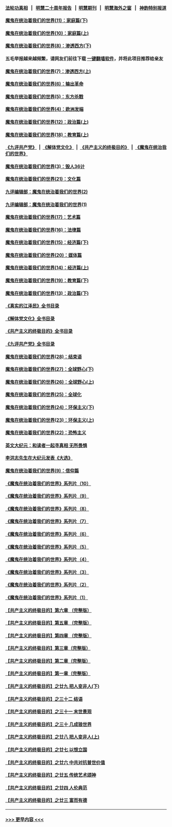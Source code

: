 #### [法轮功真相](https://github.com/gfw-breaker/truth/blob/master/README.md?t=0) &nbsp;&nbsp;|&nbsp;&nbsp; [明慧二十周年报告](https://github.com/gfw-breaker/mh-reports/blob/master/README.md?t=0) &nbsp;&nbsp;|&nbsp;&nbsp;[明慧期刊](https://github.com/gfw-breaker/mh-qikan) &nbsp;&nbsp;|&nbsp;&nbsp; [明慧海外之窗](https://github.com/gfw-breaker/mh-news/blob/master/README.md?t=0) &nbsp;&nbsp;|&nbsp;&nbsp; [神韵特别报道](https://github.com/gfw-breaker/mh-news/blob/master/shenyun.md?t=0)
#### [魔鬼在统治着我们的世界(11)：家庭篇(下)](../pages/nsc422/n10440961.md?t=12122150) 
#### [魔鬼在统治着我们的世界(10)：家庭篇(上)](../pages/nsc422/n10435448.md?t=12122150) 
#### [魔鬼在统治着我们的世界(8)：渗透西方(下)](../pages/nsc422/n10429603.md?t=12122150) 
#### 五毛举报越来越频繁，请网友们前往下载 [一键翻墙软件](https://github.com/gfw-breaker/ssr-accounts)，并将此项目推荐给亲友
#### [魔鬼在统治着我们的世界(7)：渗透西方(上)](../pages/nsc422/n10426013.md?t=12122150) 
#### [魔鬼在统治着我们的世界(6)：输出革命](../pages/nsc422/n10421536.md?t=12122150) 
#### [魔鬼在统治着我们的世界(5)：东方杀戮](../pages/nsc422/n10417707.md?t=12122150) 
#### [魔鬼在统治着我们的世界(4)：欧洲发端](../pages/nsc422/n10414890.md?t=12122150) 
#### [魔鬼在统治着我们的世界(12)：政治篇(上)](../pages/nsc422/n10444576.md?t=12122150) 
#### [魔鬼在统治着我们的世界(18)：教育篇(上)](../pages/nsc422/n10526970.md?t=12122150) 
#### [《九评共产党》](https://github.com/begood0513/9ping.md/blob/master/README.md) &nbsp;|&nbsp; [《解体党文化》](../../../../jtdwh.md/blob/master/README.md)  &nbsp;|&nbsp; [《共产主义的终极目的》](../../../../gczydzjmd.md/blob/master/README.md) &nbsp;|&nbsp; [《魔鬼在统治我们的世界》](../../../../mgztzwmdsj.md/blob/master/README.md) 
#### [魔鬼在统治着我们的世界(3)：毁人36计](../pages/nsc422/n10411583.md?t=12122150) 
#### [魔鬼在统治着我们的世界(21)：文化篇](../pages/nsc422/n10597706.md?t=12122150) 
#### [九评编辑部：魔鬼在统治着我们的世界(2)](../pages/nsc422/n10410036.md?t=12122150) 
#### [九评编辑部：魔鬼在统治着我们的世界(1)](../pages/nsc422/n10406825.md?t=12122150) 
#### [魔鬼在统治着我们的世界(17)：艺术篇](../pages/nsc422/n10499093.md?t=12122150) 
#### [魔鬼在统治着我们的世界(16)：法律篇](../pages/nsc422/n10485969.md?t=12122150) 
#### [魔鬼在统治着我们的世界(15)：经济篇(下)](../pages/nsc422/n10469975.md?t=12122150) 
#### [魔鬼在统治着我们的世界(20)：媒体篇](../pages/nsc422/n10586579.md?t=12122150) 
#### [魔鬼在统治着我们的世界(14)：经济篇(上)](../pages/nsc422/n10457370.md?t=12122150) 
#### [魔鬼在统治着我们的世界(19)：教育篇(下)](../pages/nsc422/n10564808.md?t=12122150) 
#### [魔鬼在统治着我们的世界(13)：政治篇(下)](../pages/nsc422/n10448270.md?t=12122150) 
#### [《真实的江泽民》全书目录](../pages/nsc422/n13721399.md?t=12122150) 
#### [《解体党文化》全书目录](../pages/nsc422/n13721157.md?t=12122150) 
#### [《共产主义的终极目的》全书目录](../pages/nsc422/n13721048.md?t=12122150) 
#### [《九评共产党》全书目录](../pages/nsc422/n13708085.md?t=12122150) 
#### [魔鬼在统治着我们的世界(28)：结束语](../pages/nsc422/n10936246.md?t=12122150) 
#### [魔鬼在统治着我们的世界(27)：全球野心(下)](../pages/nsc422/n10928319.md?t=12122150) 
#### [魔鬼在统治着我们的世界(26)：全球野心(上)](../pages/nsc422/n10900318.md?t=12122150) 
#### [魔鬼在统治着我们的世界(25)：全球化](../pages/nsc422/n10788205.md?t=12122150) 
#### [魔鬼在统治着我们的世界(24)：环保主义(下)](../pages/nsc422/n10695307.md?t=12122150) 
#### [魔鬼在统治着我们的世界(23)：环保主义(上)](../pages/nsc422/n10688613.md?t=12122150) 
#### [魔鬼在统治着我们的世界(22)：恐怖主义](../pages/nsc422/n10614727.md?t=12122150) 
#### [英文大纪元：和读者一起寻真相 无所畏惧](../pages/nsc422/n12542027.md?t=12122150) 
#### [李洪志先生在大纪元发表《大选》](../pages/nsc422/n12534746.md?t=12122150) 
#### [魔鬼在统治着我们的世界(9)：信仰篇](../pages/nsc422/n10432159.md?t=12122150) 
#### [《魔鬼在统治着我们的世界》系列片（10）](../pages/nsc422/n12292670.md?t=12122150) 
#### [《魔鬼在统治着我们的世界》系列片（9）](../pages/nsc422/n12290859.md?t=12122150) 
#### [《魔鬼在统治着我们的世界》系列片（8）](../pages/nsc422/n12287445.md?t=12122150) 
#### [《魔鬼在统治着我们的世界》系列片（7）](../pages/nsc422/n12283425.md?t=12122150) 
#### [《魔鬼在统治着我们的世界》系列片（6）](../pages/nsc422/n12282314.md?t=12122150) 
#### [《魔鬼在统治着我们的世界》系列片（5）](../pages/nsc422/n12281419.md?t=12122150) 
#### [《魔鬼在统治着我们的世界》系列片（4）](../pages/nsc422/n12274024.md?t=12122150) 
#### [《魔鬼在统治着我们的世界》系列片（3）](../pages/nsc422/n12271322.md?t=12122150) 
#### [《魔鬼在统治着我们的世界》系列片（2）](../pages/nsc422/n12269049.md?t=12122150) 
#### [《魔鬼在统治着我们的世界》系列片（1）](../pages/nsc422/n12267575.md?t=12122150) 
#### [【共产主义的终极目的】第六章 （完整版）](../pages/nsc422/n11428913.md?t=12122150) 
#### [【共产主义的终极目的】第五章 （完整版）](../pages/nsc422/n11428912.md?t=12122150) 
#### [【共产主义的终极目的】第四章 （完整版）](../pages/nsc422/n11428907.md?t=12122150) 
#### [【共产主义的终极目的】第三章（完整版）](../pages/nsc422/n11428848.md?t=12122150) 
#### [【共产主义的终极目的】第二章（完整版）](../pages/nsc422/n11428831.md?t=12122150) 
#### [【共产主义的终极目的】第一章（完整版）](../pages/nsc422/n11417651.md?t=12122150) 
#### [【共产主义的终极目的】之廿九 把人变非人(下)](../pages/nsc422/n11344140.md?t=12122150) 
#### [【共产主义的终极目的】之三十二 结语](../pages/nsc422/n11360535.md?t=12122150) 
#### [【共产主义的终极目的】之三十一 末世景观](../pages/nsc422/n11351129.md?t=12122150) 
#### [【共产主义的终极目的】之三十 几成狼世界](../pages/nsc422/n11348280.md?t=12122150) 
#### [【共产主义的终极目的】之廿八 把人变非人(上)](../pages/nsc422/n11340492.md?t=12122150) 
#### [【共产主义的终极目的】之廿七 以恨立国](../pages/nsc422/n11336944.md?t=12122150) 
#### [【共产主义的终极目的】之廿六 中共对抗普世价值](../pages/nsc422/n11324785.md?t=12122150) 
#### [【共产主义的终极目的】之廿五 传统艺术颂神](../pages/nsc422/n11296396.md?t=12122150) 
#### [【共产主义的终极目的】之廿四 人伦典范](../pages/nsc422/n11296397.md?t=12122150) 
#### [【共产主义的终极目的】之廿三 富而有德](../pages/nsc422/n11283598.md?t=12122150) 

----
#### [ >>> 更早内容 <<< ](../indexes/nsc422-earlier.md)
